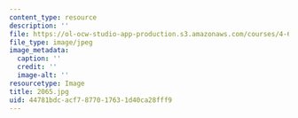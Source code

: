 ```yaml
---
content_type: resource
description: ''
file: https://ol-ocw-studio-app-production.s3.amazonaws.com/courses/4-614-religious-architecture-and-islamic-cultures-fall-2002/44781bdcacf7877017631d40ca28fff9_2065.jpg
file_type: image/jpeg
image_metadata:
  caption: ''
  credit: ''
  image-alt: ''
resourcetype: Image
title: 2065.jpg
uid: 44781bdc-acf7-8770-1763-1d40ca28fff9
---
```

